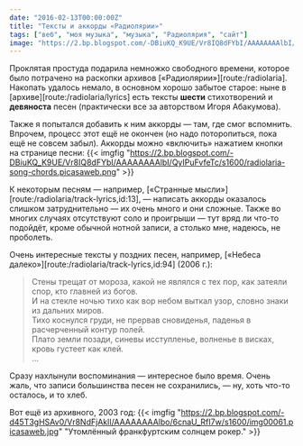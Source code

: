 ```yaml
---
date: "2016-02-13T00:00:00Z"
title: "Тексты и аккорды «Радиолярии»"
tags: ["веб", "моя музыка", "музыка", "Радиолярия", "сайт"]
image: "https://2.bp.blogspot.com/-DBiuKQ_K9UE/Vr8IQ8dFYbI/AAAAAAAAlbI/QyIPuFvfeTc/s1600/radiolaria-song-chords.picasaweb.png"
---
```


Проклятая простуда подарила немножко свободного времени, которое было потрачено на раскопки архивов [«Радиолярии»][route:/radiolaria]. Накопать удалось немало, в основном хорошо забытое старое: ныне в [архиве][route:/radiolaria/lyrics] есть тексты **шести** стихотворений и **девяноста** песен (практически все за авторством Игоря Абакумова).

Также я попытался добавить к ним аккорды — там, где смог вспомнить. Впрочем, процесс этот ещё не окончен (но надо поторопиться, пока ещё не совсем забыл). Аккорды можно «включить» нажатием кнопки на странице песни:
{{< imgfig "https://2.bp.blogspot.com/-DBiuKQ_K9UE/Vr8IQ8dFYbI/AAAAAAAAlbI/QyIPuFvfeTc/s1600/radiolaria-song-chords.picasaweb.png" >}}

<!--more-->

К некоторым песням — например, [«Странные мысли»][route:/radiolaria/track-lyrics,id:13], — написать аккорды оказалось слишком затруднительно — их очень много и они сложные. Также во многих случаях отсутствуют соло и проигрыши — тут вряд ли что-то подойдёт, кроме обычной нотной записи, а столько мне, надеюсь, не проболеть.

Очень интересные тексты у поздних песен, например, [«Небеса далеко»][route:/radiolaria/track-lyrics,id:94] (2006 г.):

> Стены трещат от мороза, какой не являлся с тех пор, как затеяли спор, кто главней из богов.<br>
> И на стекле ночью тихо как вор небом выткал узор, словно знаки из дальних миров.<br>
> Тихо коснулся груди, не прервав сновиденья, паденья в расчерченный контур полей.<br>
> Плато земли позади, синевы исступленье, волненье в висках, кровь густеет как клей.<br>
> ...

Сразу нахлынули воспоминания — интересное было время. Очень жаль, что записи большинства песен не сохранились, — ну, хоть что-то осталось, и то хлеб.

Вот ещё из архивного, 2003 год:
{{< imgfig "https://2.bp.blogspot.com/-d45T3gHSAv0/Vr8NdFjAklI/AAAAAAAAlbo/6cnaU_RfI7w/s1600/img00061.picasaweb.jpg" "Утомлённый франкфуртским солнцем рокер." >}}
